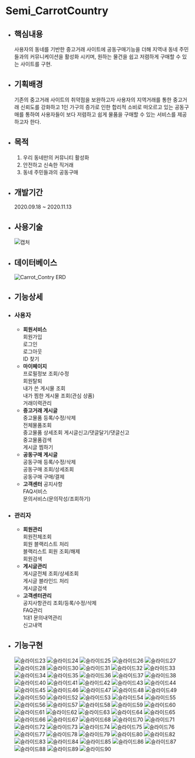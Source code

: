 Semi_CarrotCountry
==================

* ## 핵심내용
    사용자의 동네를 기반한 중고거래 사이트에 공동구매기능을 더해 지역내 동네 주민들과의 커뮤니케이션을 활성화 시키며, 원하는 물건을 쉽고 저렴하게 구매할 수 있는 사이트를 구현.

* ## 기획배경
    기존의 중고거래 사이트의 취약점을 보완하고자 사용자의 지역거래를 통한 중고거래 신뢰도를 강화하고 1인 가구의 증가로 인한 합리적 소비로 떠오르고 있는 공동구매를 통하여 사용자들이 보다 저렴하고 쉽게 물품을 구매할 수 있는 서비스를 제공하고자 한다.

* ## 목적
    1. 우리 동네만의 커뮤니티 활성화
    1. 안전하고 신속한 직거래
    1. 동네 주민들과의 공동구매
    
* ## 개발기간
    2020.09.18 ~ 2020.11.13
* ## 사용기술
    ![캡처](https://user-images.githubusercontent.com/54658104/102349993-89649e00-3fe7-11eb-87ee-b62edcb203f4.PNG)

* ## 데이터베이스
    ![Carrot_Contry ERD](https://user-images.githubusercontent.com/54658104/102349493-bf555280-3fe6-11eb-9f19-3fec314bbc82.png)

* ## 기능상세
* ### 사용자
    * **회원서비스**   
        회원가입   
        로그인   
        로그아웃   
        ID 찾기   
    * **마이페이지**   
        프로필정보 조회/수정   
        회원탈퇴   
        내가 쓴 게시물 조회   
        내가 찜한 게시물 조회(관심 상품)   
        거래이력관리   
    * **중고거래 게시글**   
        중고물품 등록/수정/삭제   
        전체물품조회   
        중고물품 상세조회 게시글신고/댓글달기/댓글신고   
        중고물품검색   
        게시글 찜하기   
    * **공동구매 게시글**   
        공동구매 등록/수정/삭제   
        공동구매 조회/상세조회   
        공동구매 구매/결제   
    * **고객센터**
        공지사항   
        FAQ서비스   
        문의서비스(문의작성/조회하기)   
* ### 관리자
    * **회원관리**   
        회원전체조회   
        회원 블랙리스트 처리   
        블랙리스트 회원 조회/해제   
        회원검색   
    * **게시글관리**   
        게시글전체 조회/상세조회   
        게시글 블라인드 처리   
        게시글검색   
    * **고객센터관리**   
        공지사항관리 조회/등록/수정/삭제   
        FAQ관리   
        1대1 문의내역관리   
        신고내역   

* ## 기능구현
     <img src="https://user-images.githubusercontent.com/54658104/102353009-e6fae980-3feb-11eb-8ac6-2c5bf6448520.JPG" alt="슬라이드23">
     <img src="https://user-images.githubusercontent.com/54658104/102353014-e82c1680-3feb-11eb-8c24-f5ebb0b1dfe3.JPG" alt="슬라이드24">
     <img src="https://user-images.githubusercontent.com/54658104/102353016-e8c4ad00-3feb-11eb-9199-bf99a66bb8ef.JPG" alt="슬라이드25">
     <img src="https://user-images.githubusercontent.com/54658104/102353019-e8c4ad00-3feb-11eb-89d0-4957f8cec600.JPG" alt="슬라이드26">
     <img src="https://user-images.githubusercontent.com/54658104/102353021-e95d4380-3feb-11eb-873a-41afcad6223c.JPG" alt="슬라이드27">
     <img src="https://user-images.githubusercontent.com/54658104/102353022-e9f5da00-3feb-11eb-8d18-dcf1ab9c9bca.JPG" alt="슬라이드28">
     <img src="https://user-images.githubusercontent.com/54658104/102353024-e9f5da00-3feb-11eb-9af5-b6a7576ba45a.JPG" alt="슬라이드30">
     <img src="https://user-images.githubusercontent.com/54658104/102353025-ea8e7080-3feb-11eb-8d44-573bd5fa1654.JPG" alt="슬라이드31">
     <img src="https://user-images.githubusercontent.com/54658104/102353026-ea8e7080-3feb-11eb-96d6-8caadaac8f66.JPG" alt="슬라이드32">
     <img src="https://user-images.githubusercontent.com/54658104/102353027-eb270700-3feb-11eb-8899-27439ef1dfb5.JPG" alt="슬라이드33">
     <img src="https://user-images.githubusercontent.com/54658104/102353030-eb270700-3feb-11eb-813f-b84c50950de2.JPG" alt="슬라이드34">
     <img src="https://user-images.githubusercontent.com/54658104/102353031-ebbf9d80-3feb-11eb-8cfc-287abd7ec5d4.JPG" alt="슬라이드35">
     <img src="https://user-images.githubusercontent.com/54658104/102353032-ebbf9d80-3feb-11eb-92b6-0c863103cf01.JPG" alt="슬라이드36">
     <img src="https://user-images.githubusercontent.com/54658104/102353034-ec583400-3feb-11eb-9c29-e7013279fcfb.JPG" alt="슬라이드37">
     <img src="https://user-images.githubusercontent.com/54658104/102353035-ecf0ca80-3feb-11eb-91a9-2d8cb4a38672.JPG" alt="슬라이드38">
     <img src="https://user-images.githubusercontent.com/54658104/102353037-ecf0ca80-3feb-11eb-85c0-e86e8785a2a5.JPG" alt="슬라이드40">
     <img src="https://user-images.githubusercontent.com/54658104/102353038-ed896100-3feb-11eb-8d7f-6140c4ed99ad.JPG" alt="슬라이드41">
     <img src="https://user-images.githubusercontent.com/54658104/102353040-ed896100-3feb-11eb-8d3a-96e05e4d1975.JPG" alt="슬라이드42">
     <img src="https://user-images.githubusercontent.com/54658104/102353042-ee21f780-3feb-11eb-9a73-f9c29e8e6804.JPG" alt="슬라이드43">
     <img src="https://user-images.githubusercontent.com/54658104/102353044-eeba8e00-3feb-11eb-83e7-27d8611614b5.JPG" alt="슬라이드44">
     <img src="https://user-images.githubusercontent.com/54658104/102353045-eeba8e00-3feb-11eb-8f83-761b5e385150.JPG" alt="슬라이드45">
     <img src="https://user-images.githubusercontent.com/54658104/102353047-ef532480-3feb-11eb-90b2-95adcd20ecc1.JPG" alt="슬라이드46">
     <img src="https://user-images.githubusercontent.com/54658104/102353048-ef532480-3feb-11eb-90d9-84b158d82295.JPG" alt="슬라이드47">
     <img src="https://user-images.githubusercontent.com/54658104/102353049-efebbb00-3feb-11eb-8417-33605f88fe21.JPG" alt="슬라이드48">
     <img src="https://user-images.githubusercontent.com/54658104/102353050-f0845180-3feb-11eb-982a-777682d38a7e.JPG" alt="슬라이드49">
     <img src="https://user-images.githubusercontent.com/54658104/102353051-f0845180-3feb-11eb-8985-1db4019b7187.JPG" alt="슬라이드50">
     <img src="https://user-images.githubusercontent.com/54658104/102353054-f11ce800-3feb-11eb-8c70-1e636e2392e9.JPG" alt="슬라이드52">
     <img src="https://user-images.githubusercontent.com/54658104/102353055-f11ce800-3feb-11eb-8cb8-95258e5b9f45.JPG" alt="슬라이드53">
     <img src="https://user-images.githubusercontent.com/54658104/102353057-f1b57e80-3feb-11eb-885d-4cb6fda2da1c.JPG" alt="슬라이드54">
     <img src="https://user-images.githubusercontent.com/54658104/102353058-f24e1500-3feb-11eb-8a8b-ecd0b332eb84.JPG" alt="슬라이드55">
     <img src="https://user-images.githubusercontent.com/54658104/102353063-f24e1500-3feb-11eb-8ba2-4584b19261b3.JPG" alt="슬라이드56">
     <img src="https://user-images.githubusercontent.com/54658104/102353067-f2e6ab80-3feb-11eb-8093-89abf498357d.JPG" alt="슬라이드57">
     <img src="https://user-images.githubusercontent.com/54658104/102353068-f2e6ab80-3feb-11eb-8297-0844d3a74279.JPG" alt="슬라이드58">
     <img src="https://user-images.githubusercontent.com/54658104/102353071-f37f4200-3feb-11eb-800c-d29a272d318d.JPG" alt="슬라이드59">
     <img src="https://user-images.githubusercontent.com/54658104/102353072-f37f4200-3feb-11eb-8d50-f918803537ae.JPG" alt="슬라이드60">
     <img src="https://user-images.githubusercontent.com/54658104/102353073-f417d880-3feb-11eb-9f23-b0ab1f57e78e.JPG" alt="슬라이드61">
     <img src="https://user-images.githubusercontent.com/54658104/102353074-f417d880-3feb-11eb-85bd-8b1701374586.JPG" alt="슬라이드62">
     <img src="https://user-images.githubusercontent.com/54658104/102353076-f4b06f00-3feb-11eb-8f6e-356dfb84dd42.JPG" alt="슬라이드63">
     <img src="https://user-images.githubusercontent.com/54658104/102353077-f4b06f00-3feb-11eb-8bc1-30cd76132438.JPG" alt="슬라이드64">
     <img src="https://user-images.githubusercontent.com/54658104/102353079-f5490580-3feb-11eb-8d7d-0406b015033f.JPG" alt="슬라이드65">
     <img src="https://user-images.githubusercontent.com/54658104/102353080-f5490580-3feb-11eb-9e16-89d153aa6e81.JPG" alt="슬라이드66">
     <img src="https://user-images.githubusercontent.com/54658104/102353081-f5e19c00-3feb-11eb-8f59-2baf82c08c92.JPG" alt="슬라이드67">
     <img src="https://user-images.githubusercontent.com/54658104/102353083-f5e19c00-3feb-11eb-97a0-21c2c53c02fd.JPG" alt="슬라이드68">
     <img src="https://user-images.githubusercontent.com/54658104/102353086-f67a3280-3feb-11eb-80f1-644b57300baa.JPG" alt="슬라이드70">
     <img src="https://user-images.githubusercontent.com/54658104/102353088-f712c900-3feb-11eb-9c3b-173a17010bbe.JPG" alt="슬라이드71">
     <img src="https://user-images.githubusercontent.com/54658104/102353091-f712c900-3feb-11eb-852d-3353f3651b21.JPG" alt="슬라이드72">
     <img src="https://user-images.githubusercontent.com/54658104/102353094-f7ab5f80-3feb-11eb-9eea-f5746e23a0c4.JPG" alt="슬라이드73">
     <img src="https://user-images.githubusercontent.com/54658104/102353095-f7ab5f80-3feb-11eb-9eeb-fc62b5f38b78.JPG" alt="슬라이드74">
     <img src="https://user-images.githubusercontent.com/54658104/102353097-f843f600-3feb-11eb-9289-4b33e5dfb3b4.JPG" alt="슬라이드75">
     <img src="https://user-images.githubusercontent.com/54658104/102353099-f843f600-3feb-11eb-84c8-25478a74f867.JPG" alt="슬라이드76">
     <img src="https://user-images.githubusercontent.com/54658104/102353100-f8dc8c80-3feb-11eb-8b35-55cd6ef4efed.JPG" alt="슬라이드77">
     <img src="https://user-images.githubusercontent.com/54658104/102353102-f9752300-3feb-11eb-9b44-00f5125a393e.JPG" alt="슬라이드78">
     <img src="https://user-images.githubusercontent.com/54658104/102353104-f9752300-3feb-11eb-853b-38b800b3129a.JPG" alt="슬라이드79">
     <img src="https://user-images.githubusercontent.com/54658104/102353105-fa0db980-3feb-11eb-9464-44109cb29d9b.JPG" alt="슬라이드80">
     <img src="https://user-images.githubusercontent.com/54658104/102353109-fa0db980-3feb-11eb-9b64-fc133dae6534.JPG" alt="슬라이드82">
     <img src="https://user-images.githubusercontent.com/54658104/102353111-faa65000-3feb-11eb-9694-e5ac745080df.JPG" alt="슬라이드83">
     <img src="https://user-images.githubusercontent.com/54658104/102353112-faa65000-3feb-11eb-82d0-abbdf35cd59e.JPG" alt="슬라이드84">
     <img src="https://user-images.githubusercontent.com/54658104/102353114-fb3ee680-3feb-11eb-83f0-9e47bb2da492.JPG" alt="슬라이드85">
     <img src="https://user-images.githubusercontent.com/54658104/102353116-fb3ee680-3feb-11eb-83e2-d8448e615e75.JPG" alt="슬라이드86">
     <img src="https://user-images.githubusercontent.com/54658104/102353118-fbd77d00-3feb-11eb-9ddc-944fddcde29a.JPG" alt="슬라이드87">
     <img src="https://user-images.githubusercontent.com/54658104/102353119-fc701380-3feb-11eb-9891-a7c9b7209ea0.JPG" alt="슬라이드88">
     <img src="https://user-images.githubusercontent.com/54658104/102353121-fd08aa00-3feb-11eb-82e0-6d4d49b6bf17.JPG" alt="슬라이드89">
     <img src="https://user-images.githubusercontent.com/54658104/102353123-fd08aa00-3feb-11eb-84b0-f96a904a81c2.jpg" alt="슬라이드90">

